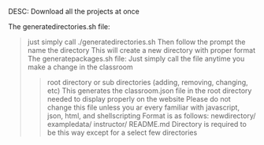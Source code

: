 DESC: Download all the projects at once

The generatedirectories.sh file:
> just simply call ./generatedirectories.sh
> Then follow the prompt the name the directory
> This will create a new directory with proper format
The generatepackages.sh file:
> Just simply call the file anytime you make a change in the classroom
>> root directory or sub directories (adding, removing, changing, etc)
> This generates the classroom.json file in the root directory needed
>> to display properly on the website
> Please do not change this file unless you ar every familiar with
>> javascript, json, html, and shellscripting
> Format is as follows: 
       newdirectory/
                   exampledata/
                   instructor/
                   README.md
> Directory is required to be this way except for a select few directories